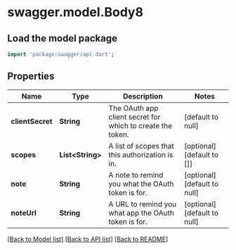 # swagger.model.Body8

## Load the model package
```dart
import 'package:swagger/api.dart';
```

## Properties
Name | Type | Description | Notes
------------ | ------------- | ------------- | -------------
**clientSecret** | **String** | The OAuth app client secret for which to create the token. | [default to null]
**scopes** | **List&lt;String&gt;** | A list of scopes that this authorization is in. | [optional] [default to []]
**note** | **String** | A note to remind you what the OAuth token is for. | [optional] [default to null]
**noteUrl** | **String** | A URL to remind you what app the OAuth token is for. | [optional] [default to null]

[[Back to Model list]](../README.md#documentation-for-models) [[Back to API list]](../README.md#documentation-for-api-endpoints) [[Back to README]](../README.md)

